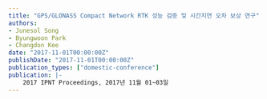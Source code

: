 ```yaml
---
title: "GPS/GLONASS Compact Network RTK 성능 검증 및 시간지연 오차 보상 연구"
authors:
- Junesol Song
- Byungwoon Park
- Changdon Kee
date: "2017-11-01T00:00:00Z"
publishDate: "2017-11-01T00:00:00Z"
publication_types: ["domestic-conference"]
publication: |-
    2017 IPNT Proceedings, 2017년 11월 01~03일
---
```

